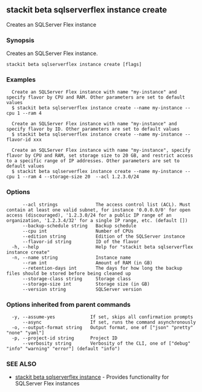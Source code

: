## stackit beta sqlserverflex instance create

Creates an SQLServer Flex instance

### Synopsis

Creates an SQLServer Flex instance.

```
stackit beta sqlserverflex instance create [flags]
```

### Examples

```
  Create an SQLServer Flex instance with name "my-instance" and specify flavor by CPU and RAM. Other parameters are set to default values
  $ stackit beta sqlserverflex instance create --name my-instance --cpu 1 --ram 4

  Create an SQLServer Flex instance with name "my-instance" and specify flavor by ID. Other parameters are set to default values
  $ stackit beta sqlserverflex instance create --name my-instance --flavor-id xxx

  Create an SQLServer Flex instance with name "my-instance", specify flavor by CPU and RAM, set storage size to 20 GB, and restrict access to a specific range of IP addresses. Other parameters are set to default values
  $ stackit beta sqlserverflex instance create --name my-instance --cpu 1 --ram 4 --storage-size 20  --acl 1.2.3.0/24
```

### Options

```
      --acl strings              The access control list (ACL). Must contain at least one valid subnet, for instance '0.0.0.0/0' for open access (discouraged), '1.2.3.0/24 for a public IP range of an organization, '1.2.3.4/32' for a single IP range, etc. (default [])
      --backup-schedule string   Backup schedule
      --cpu int                  Number of CPUs
      --edition string           Edition of the SQLServer instance
      --flavor-id string         ID of the flavor
  -h, --help                     Help for "stackit beta sqlserverflex instance create"
  -n, --name string              Instance name
      --ram int                  Amount of RAM (in GB)
      --retention-days int       The days for how long the backup files should be stored before being cleaned up
      --storage-class string     Storage class
      --storage-size int         Storage size (in GB)
      --version string           SQLServer version
```

### Options inherited from parent commands

```
  -y, --assume-yes             If set, skips all confirmation prompts
      --async                  If set, runs the command asynchronously
  -o, --output-format string   Output format, one of ["json" "pretty" "none" "yaml"]
  -p, --project-id string      Project ID
      --verbosity string       Verbosity of the CLI, one of ["debug" "info" "warning" "error"] (default "info")
```

### SEE ALSO

* [stackit beta sqlserverflex instance](./stackit_beta_sqlserverflex_instance.md)	 - Provides functionality for SQLServer Flex instances

